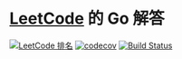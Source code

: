 # [LeetCode](https://leetcode.com) 的 Go 解答

[![LeetCode 排名](https://img.shields.io/badge/Ranking-%d-blue.svg)](https://leetcode.com/%s/)
[![codecov](https://codecov.io/gh/aQuaYi/LeetCode-in-Go/branch/master/graph/badge.svg)](https://codecov.io/gh/aQuaYi/LeetCode-in-Go)
[![Build Status](https://www.travis-ci.org/aQuaYi/LeetCode-in-Go.svg?branch=master)](https://www.travis-ci.org/aQuaYi/LeetCode-in-Go)